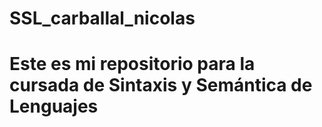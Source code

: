 # SSL_carballal_nicolas
# Este es mi repositorio para la cursada de Sintaxis y Semántica de Lenguajes
